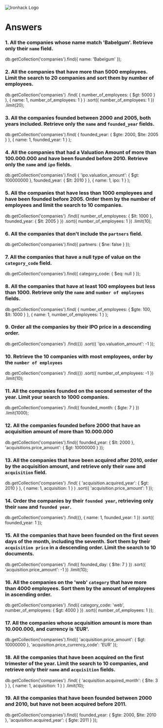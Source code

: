 ![Ironhack Logo](https://i.imgur.com/1QgrNNw.png)

# Answers

### 1. All the companies whose name match 'Babelgum'. Retrieve only their `name` field.

db.getCollection('companies').find({
name: 'Babelgum'
});

### 2. All the companies that have more than 5000 employees. Limit the search to 20 companies and sort them by **number of employees**.

db.getCollection('companies')
.find(
{ number_of_employees: { $gt: 5000 } },
{ name: 1, number_of_employees: 1 }
)
.sort({ number_of_employees: 1 })
.limit(20);

### 3. All the companies founded between 2000 and 2005, both years included. Retrieve only the `name` and `founded_year` fields.

db.getCollection('companies').find(
{ founded_year: { $gte: 2000, $lte: 2005 } },
{ name: 1, founded_year: 1 }
);

### 4. All the companies that had a Valuation Amount of more than 100.000.000 and have been founded before 2010. Retrieve only the `name` and `ipo` fields.

db.getCollection('companies').find(
{
'ipo.valuation_amount': { $gt: 100000000 },
founded_year: { $lt: 2010 }
},
{ name: 1, ipo: 1 }
);

### 5. All the companies that have less than 1000 employees and have been founded before 2005. Order them by the number of employees and limit the search to 10 companies.

db.getCollection('companies')
.find({
number_of_employees: { $lt: 1000 },
founded_year: { $lt: 2005 }
})
.sort({ number_of_employees: 1 })
.limit(10);

### 6. All the companies that don't include the `partners` field.

db.getCollection('companies').find({
partners: { $ne: false }
});

### 7. All the companies that have a null type of value on the `category_code` field.

db.getCollection('companies').find({
category_code: { $eq: null }
});

### 8. All the companies that have at least 100 employees but less than 1000. Retrieve only the `name` and `number of employees` fields.

db.getCollection('companies').find(
{
number_of_employees: { $gte: 100, $lt: 1000 }
},
{ name: 1, number_of_employees: 1 }
);

### 9. Order all the companies by their IPO price in a descending order.

db.getCollection('companies')
.find({})
.sort({ 'ipo.valuation_amount': -1 });

### 10. Retrieve the 10 companies with most employees, order by the `number of employees`

db.getCollection('companies')
.find({})
.sort({ number_of_employees: -1 })
.limit(10);

### 11. All the companies founded on the second semester of the year. Limit your search to 1000 companies.

db.getCollection('companies')
.find({ founded_month: { $gte: 7 } })
.limit(1000);

### 12. All the companies founded before 2000 that have an acquisition amount of more than 10.000.000

db.getCollection('companies').find({
founded_year: { $lt: 2000 },
'acquisitions.price_amount': { $gt: 10000000 }
});

### 13. All the companies that have been acquired after 2010, order by the acquisition amount, and retrieve only their `name` and `acquisition` field.

db.getCollection('companies')
.find(
{
'acquisition.acquired_year': { $gt: 2010 }
},
{ name: 1, acquisition: 1 }
)
.sort({ 'acquisition.price_amount': 1 });

### 14. Order the companies by their `founded year`, retrieving only their `name` and `founded year`.

db.getCollection('companies')
.find({}, { name: 1, founded_year: 1 })
.sort({ founded_year: 1 });

### 15. All the companies that have been founded on the first seven days of the month, including the seventh. Sort them by their `acquisition price` in a descending order. Limit the search to 10 documents.

db.getCollection('companies')
.find({ founded_day: { $lte: 7 } })
.sort({ 'acquisition.price_amount': -1 })
.limit(10);

### 16. All the companies on the 'web' `category` that have more than 4000 employees. Sort them by the amount of employees in ascending order.

db.getCollection('companies')
.find({
category_code: 'web',
number_of_employees: { $gt: 4000 }
})
.sort({ number_of_employees: 1 });

### 17. All the companies whose acquisition amount is more than 10.000.000, and currency is 'EUR'.

db.getCollection('companies').find({
'acquisition.price_amount': { $gt: 10000000 },
'acquisition.price_currency_code': 'EUR'
});

### 18. All the companies that have been acquired on the first trimester of the year. Limit the search to 10 companies, and retrieve only their `name` and `acquisition` fields.

db.getCollection('companies')
.find(
{ 'acquisition.acquired_month': { $lte: 3 } },
{ name: 1, acquisition: 1 }
)
.limit(10);

### 19. All the companies that have been founded between 2000 and 2010, but have not been acquired before 2011.

db.getCollection('companies').find({
founded_year: { $gte: 2000, $lte: 2010 },
'acquisition.acquired_year': { $gte: 2011 }
});
